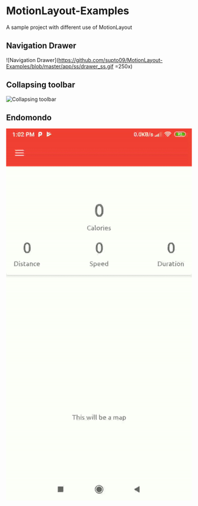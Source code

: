# MotionLayout-Examples
A sample project with different use of MotionLayout

## Navigation Drawer
![Navigation Drawer](https://github.com/supto09/MotionLayout-Examples/blob/master/app/ss/drawer_ss.gif =250x)

## Collapsing toolbar
![Collapsing toolbar](https://github.com/supto09/MotionLayout-Examples/blob/master/app/ss/collapsing_toolbar.gif)

## Endomondo
![Endomondo](https://github.com/supto09/MotionLayout-Examples/blob/master/app/ss/endomondo_design.gif)
